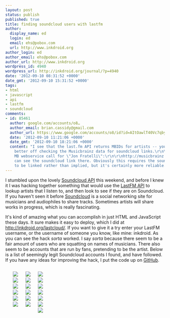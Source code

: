 ```yaml
---
layout: post
status: publish
published: true
title: finding soundcloud users with lastfm
author:
  display_name: ed
  login: ed
  email: ehs@pobox.com
  url: http://www.inkdroid.org
author_login: ed
author_email: ehs@pobox.com
author_url: http://www.inkdroid.org
wordpress_id: 4940
wordpress_url: http://inkdroid.org/journal/?p=4940
date: '2012-09-10 08:31:52 +0000'
date_gmt: '2012-09-10 15:31:52 +0000'
tags:
- html
- javascript
- api
- lastfm
- soundcloud
comments:
- id: 85461
  author: google.com/accounts/o8…
  author_email: brian.cassidy@gmail.com
  author_url: https://www.google.com/accounts/o8/id?id=AItOawlT40Vc7qbygawSgPrTovJFOqeuoz7bH1k
  date: '2012-09-10 11:21:06 +0000'
  date_gmt: '2012-09-10 18:21:06 +0000'
  content: "I see that the last.fm API returns MBIDs for artists -- you're probably
    better off checking the Musicbrainz data for soundcloud links.\r\n\r\nHere's the
    MB webservice call for \"Jon Fratelli\":\r\n\r\nhttp://musicbrainz.org/ws/2/artist/c2190969-53a8-4cab-8762-1abc05cbdb70?inc=url-rels\r\n\r\nYou
    can see the soundcloud link there. Obviously this requires the soundcloud metadata
    to be linked rather than implied, but it's certainly more reliable."
---
```


<p>I stumbled upon the lovely <a href="http://developers.soundcloud.com/docs">Soundcloud API</a> this weekend, and before I knew it I was hacking together something that would use the <a href="http://www.last.fm/api">LastFM API</a> to lookup artists that I listen to, and then look to see if they are on Soundcloud. If you haven't seen it before <a href="http://soundcloud.com">Soundcloud</a> is a social networking site for musicians and audiophiles to share tracks. Sometimes artists will share works in progress, which is really fascinating.</p>
<p>It's kind of amazing what you can accomplish in just HTML and JavaScript these days. It sure makes it easy to deploy, which I did at <a href="http://inkdroid.org/lastcloud/">http://inkdroid.org/lastcloud/</a>. If you want to give it a try enter your LastFM username, or the username of someone you know, like mine: inkdroid. As you can see the hack <em>sorta</em> worked. I say <em>sorta</em> because there seem to be a fair amount of users who are squatting on names of musicians. There also seem to be accounts that are run by fans, pretending to be the artist. Below is a list of seemingly legit Soundcloud accounts I found, and have followed. If you have any ideas for improving the hack, I put the code up on <a href="http://github.com/edsu/lastcloud">GitHub</a>.</p>
<ul style="float: left; display: inline;">
<li style="list-style: none"><a href="http://soundcloud.com/radiohead"><img src="http://userserve-ak.last.fm/serve/126/317976.jpg"/></a></li>
<li style="list-style: none"><a href="http://soundcloud.com/four-tet"><img src="http://userserve-ak.last.fm/serve/126/55697721.jpg"/></a></li>
<li style="list-style: none"><a href="http://soundcloud.com/deathcabforcutie"><img src="http://userserve-ak.last.fm/serve/126/60010487.jpg"/></a></li>
<li style="list-style: none"><a href="http://soundcloud.com/lalipuna"><img src="http://userserve-ak.last.fm/serve/126/52628081.jpg"/></a></li>
<li style="list-style: none"><a href="http://soundcloud.com/frightened-rabbit"><img src="http://userserve-ak.last.fm/serve/126/10397305.jpg"/></a></li>
<li style="list-style: none"><a href="http://soundcloud.com/jamesblackshaw"><img src="http://userserve-ak.last.fm/serve/126/13458341.jpg"/></a></li>
</ul>
<ul style="float: left; display: inline;">
<li style="list-style: none"><a href="http://soundcloud.com/wyeoak"><img src="http://userserve-ak.last.fm/serve/126/52986843.jpg"/></a></li>
<li style="list-style: none"><a href="http://soundcloud.com/the-album-leaf"><img src="http://userserve-ak.last.fm/serve/126/2857325.jpg"/></a></li>
<li style="list-style: none"><a href="http://soundcloud.com/caleparks"><img src="http://userserve-ak.last.fm/serve/126/38401967.jpg"/></a></li>
<li style="list-style: none"><a href="http://soundcloud.com/dirty-projectors"><img src="http://userserve-ak.last.fm/serve/126/79702089.png"/></a></li>
<li style="list-style: none"><a href="http://soundcloud.com/thurstonmoore"><img src="http://userserve-ak.last.fm/serve/126/4020136.jpg"/></a></li>
<li style="list-style: none"><a href="http://soundcloud.com/johnvanderslice"><img src="http://userserve-ak.last.fm/serve/126/2289629.jpg"/></a></li>
</ul>
<ul style="float: left;">
<li style="list-style: none"><a href="http://soundcloud.com/davidwenngren"><img src="http://userserve-ak.last.fm/serve/126/2247728.jpg"/></a></li>
<li style="list-style: none"><a href="http://soundcloud.com/boombip"><img src="http://userserve-ak.last.fm/serve/126/85278.jpg"/></a></li>
<li style="list-style: none"><a href="http://soundcloud.com/matesofstate"><img src="http://userserve-ak.last.fm/serve/126/13595289.jpg"/></a></li>
<li style="list-style: none"><a href="http://soundcloud.com/dntel"><img src="http://userserve-ak.last.fm/serve/126/4117918.jpg"/></a></li>
<li style="list-style: none"><a href="http://soundcloud.com/gold-panda"><img src="http://userserve-ak.last.fm/serve/126/58226915.jpg"/></a></li>
<li style="list-style: none"><a href="http://soundcloud.com/grizzlybearband"><img src="http://userserve-ak.last.fm/serve/126/42459789.png"/></a></li>
<li style="list-style: none"><a href="http://soundcloud.com/ramonafalls"><img src="http://userserve-ak.last.fm/serve/126/33597075.png"/></a></li>
</ul>

